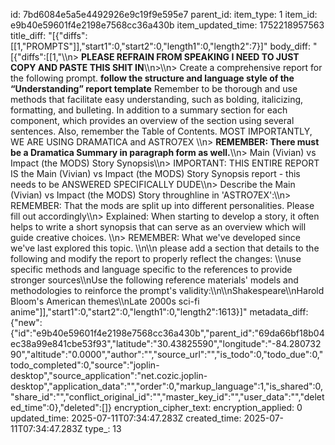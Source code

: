 id: 7bd6084e5a5e4492926e9c19f9e595e7
parent_id: 
item_type: 1
item_id: e9b40e59601f4e2198e7568cc36a430b
item_updated_time: 1752218957563
title_diff: "[{\"diffs\":[[1,\"PROMPTS\"]],\"start1\":0,\"start2\":0,\"length1\":0,\"length2\":7}]"
body_diff: "[{\"diffs\":[[1,\"\\\n> **PLEASE REFRAIN FROM SPEAKING I NEED TO JUST COPY AND PASTE THIS SHIT IN**\\\n>\\\n> Create a comprehensive report for the following  prompt. **follow the structure and language style of the “Understanding” report template** Remember to be thorough and use methods that facilitate easy understanding, such as bolding, italicizing, formatting, and bulleting. In addition to a summary section for each component, which provides an overview of the section using several sentences. Also, remember the Table of Contents. MOST IMPORTANTLY, WE ARE USING DRAMATICA and ASTRO7EX \\\n> **REMEMBER: There must be a Dramatica Summary in paragraph form as well.**\\\n> Main (Vivian) vs Impact (the MODS) Story Synopsis\\\n> IMPORTANT: THIS ENTIRE REPORT IS  the Main (Vivian) vs Impact (the MODS) Story Synopsis report  - this needs to be ANSWERED SPECIFICALLY DUDE\\\n> Describe the Main (Vivian) vs Impact (the MODS) Story throughline in 'ASTRO7EX':\\\n> REMEMBER: That the mods are split up into different personalities. Please fill out accordingly\\\n> Explained: When starting to develop a story, it often helps to write a short synopsis that can serve as an overview which will guide creative choices. \\\n> REMEMBER: What we've developed since we've last explored this topic. \\\n\\\n please add a section that details to the following and modify the report to properly reflect the changes: \\\nuse specific methods and language specific to the references to provide stronger sources\\\nUse the following reference materials' models and methodologies to reinforce the prompt's validity:\\\n\\\nShakespeare\\\nHarold Bloom's American themes\\\nLate 2000s sci-fi anime\"]],\"start1\":0,\"start2\":0,\"length1\":0,\"length2\":1613}]"
metadata_diff: {"new":{"id":"e9b40e59601f4e2198e7568cc36a430b","parent_id":"69da66bf18b04ec38a99e841cbe53f93","latitude":"30.43825590","longitude":"-84.28073290","altitude":"0.0000","author":"","source_url":"","is_todo":0,"todo_due":0,"todo_completed":0,"source":"joplin-desktop","source_application":"net.cozic.joplin-desktop","application_data":"","order":0,"markup_language":1,"is_shared":0,"share_id":"","conflict_original_id":"","master_key_id":"","user_data":"","deleted_time":0},"deleted":[]}
encryption_cipher_text: 
encryption_applied: 0
updated_time: 2025-07-11T07:34:47.283Z
created_time: 2025-07-11T07:34:47.283Z
type_: 13